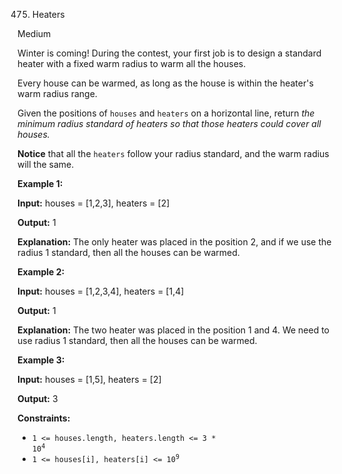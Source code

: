 ﻿475. Heaters

Medium

Winter is coming! During the contest, your first job is to design a standard heater with a fixed warm radius to warm all the houses.

Every house can be warmed, as long as the house is within the heater's warm radius range.

Given the positions of `houses` and `heaters` on a horizontal line, return _the minimum radius standard of heaters so that those heaters could cover all houses._

**Notice** that all the `heaters` follow your radius standard, and the warm radius will the same.

**Example 1:**

**Input:** houses = [1,2,3], heaters = [2]

**Output:** 1

**Explanation:** The only heater was placed in the position 2, and if we use the radius 1 standard, then all the houses can be warmed.

**Example 2:**

**Input:** houses = [1,2,3,4], heaters = [1,4]

**Output:** 1

**Explanation:** The two heater was placed in the position 1 and 4. We need to use radius 1 standard, then all the houses can be warmed.

**Example 3:**

**Input:** houses = [1,5], heaters = [2]

**Output:** 3

**Constraints:**

*   <code>1 <= houses.length, heaters.length <= 3 * 10<sup>4</sup></code>
*   <code>1 <= houses[i], heaters[i] <= 10<sup>9</sup></code>